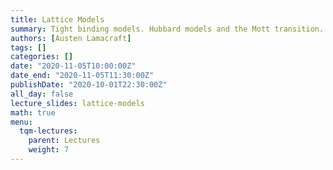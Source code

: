 ```yaml
---
title: Lattice Models
summary: Tight binding models. Hubbard models and the Mott transition. Superexchange.
authors: [Austen Lamacraft]
tags: []
categories: []
date: "2020-11-05T10:00:00Z"
date_end: "2020-11-05T11:30:00Z"
publishDate: "2020-10-01T22:30:00Z"
all_day: false
lecture_slides: lattice-models
math: true
menu:
  tqm-lectures:
    parent: Lectures
    weight: 7
---
```

